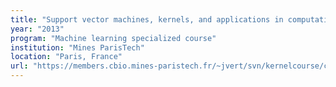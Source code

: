 ```yaml
---
title: "Support vector machines, kernels, and applications in computational biology"
year: "2013"
program: "Machine learning specialized course"
institution: "Mines ParisTech"
location: "Paris, France"
url: "https://members.cbio.mines-paristech.fr/~jvert/svn/kernelcourse/course/2013esmines/index.html"
---
```

